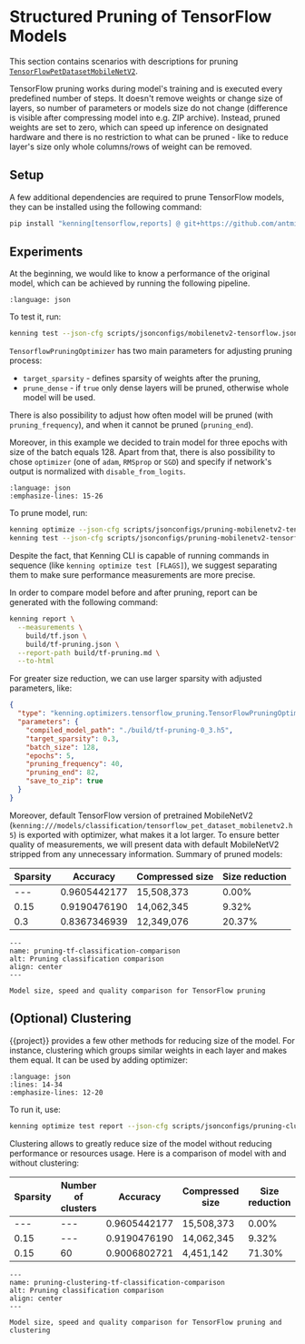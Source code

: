 # Structured Pruning of TensorFlow Models

This section contains scenarios with descriptions for pruning [`TensorFlowPetDatasetMobileNetV2`](https://github.com/antmicro/kenning/blob/main/kenning/modelwrappers/classification/tensorflow_pet_dataset.py).

TensorFlow pruning works during model's training and is executed every predefined number of steps.
It doesn't remove weights or change size of layers, so number of parameters or models size do not change (difference is visible after compressing model into e.g. ZIP archive).
Instead, pruned weights are set to zero, which can speed up inference on designated hardware and there is no restriction to what can be pruned - like to reduce layer's size only whole columns/rows of weight can be removed.

## Setup

A few additional dependencies are required to prune TensorFlow models, they can be installed using the following command:

```bash
pip install "kenning[tensorflow,reports] @ git+https://github.com/antmicro/kenning.git"
```

## Experiments

At the beginning, we would like to know a performance of the original model, which can be achieved by running the following pipeline.

```{literalinclude} ../scripts/jsonconfigs/mobilenetv2-tensorflow.json
:language: json
```

To test it, run:

```bash
kenning test --json-cfg scripts/jsonconfigs/mobilenetv2-tensorflow.json --measurements build/tf.json
```

`TensorflowPruningOptimizer` has two main parameters for adjusting pruning process:
* `target_sparsity` - defines sparsity of weights after the pruning,
* `prune_dense` - if `true` only dense layers will be pruned, otherwise whole model will be used.

There is also possibility to adjust how often model will be pruned (with `pruning_frequency`), and when it cannot be pruned (`pruning_end`).

Moreover, in this example we decided to train model for three epochs with size of the batch equals 128.
Apart from that, there is also possibility to chose `optimizer` (one of `adam`, `RMSprop` or `SGD`) and specify if network's output is normalized with `disable_from_logits`.

```{literalinclude} ../scripts/jsonconfigs/pruning-mobilenetv2-tensorflow.json
:language: json
:emphasize-lines: 15-26
```

To prune model, run:

```bash
kenning optimize --json-cfg scripts/jsonconfigs/pruning-mobilenetv2-tensorflow.json
kenning test --json-cfg scripts/jsonconfigs/pruning-mobilenetv2-tensorflow.json --measurements build/tf-pruning.json
```

Despite the fact, that Kenning CLI is capable of running commands in sequence (like `kenning optimize test [FLAGS]`), we suggest separating them to make sure performance measurements are more precise.

In order to compare model before and after pruning, report can be generated with the following command:

```bash
kenning report \
  --measurements \
    build/tf.json \
    build/tf-pruning.json \
  --report-path build/tf-pruning.md \
  --to-html
```

For greater size reduction, we can use larger sparsity with adjusted parameters, like:

```json
{
  "type": "kenning.optimizers.tensorflow_pruning.TensorFlowPruningOptimizer",
  "parameters": {
    "compiled_model_path": "./build/tf-pruning-0_3.h5",
    "target_sparsity": 0.3,
    "batch_size": 128,
    "epochs": 5,
    "pruning_frequency": 40,
    "pruning_end": 82,
    "save_to_zip": true
  }
}
```

Moreover, default TensorFlow version of pretrained MobileNetV2 (`kenning:///models/classification/tensorflow_pet_dataset_mobilenetv2.h5`) is exported with optimizer, what makes it a lot larger.
To ensure better quality of measurements, we will present data with default MobileNetV2 stripped from any unnecessary information.
Summary of pruned models:

| Sparsity      | Accuracy     | Compressed size | Size reduction |
|---------------|--------------|-----------------|----------------|
| ---           | 0.9605442177 |      15,508,373 |          0.00% |
| 0.15          | 0.9190476190 |      14,062,345 |          9.32% |
| 0.3           | 0.8367346939 |      12,349,076 |         20.37% |

```{figure} ../img/pruning-tf-classification-comparison.*
---
name: pruning-tf-classification-comparison
alt: Pruning classification comparison
align: center
---

Model size, speed and quality comparison for TensorFlow pruning
```

## (Optional) Clustering

{{project}} provides a few other methods for reducing size of the model.
For instance, clustering which groups similar weights in each layer and makes them equal.
It can be used by adding optimizer:

```{literalinclude} ../scripts/jsonconfigs/pruning-clustering-mobilenetv2-tensorflow.json
:language: json
:lines: 14-34
:emphasize-lines: 12-20
```

To run it, use:

```bash
kenning optimize test report --json-cfg scripts/jsonconfigs/pruning-clustering-mobilenetv2-tensorflow.json --measurements build/tf-all.json --report-path build/tf-pruning-clustering.md --to-html
```

Clustering allows to greatly reduce size of the model without reducing performance or resources usage.
Here is a comparison of model with and without clustering:

| Sparsity  | Number of clusters | Accuracy     | Compressed size | Size reduction |
|-----------|--------------------|--------------|-----------------|----------------|
| ---       | ---                | 0.9605442177 |      15,508,373 |          0.00% |
| 0.15      | ---                | 0.9190476190 |      14,062,345 |          9.32% |
| 0.15      | 60                 | 0.9006802721 |       4,451,142 |         71.30% |

```{figure} ../img/pruning-clustering-tf-classification-comparison.*
---
name: pruning-clustering-tf-classification-comparison
alt: Pruning classification comparison
align: center
---

Model size, speed and quality comparison for TensorFlow pruning and clustering
```

